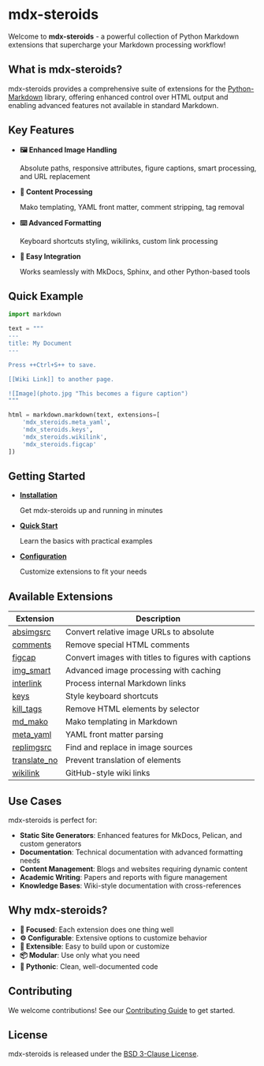 # mdx-steroids

Welcome to **mdx-steroids** - a powerful collection of Python Markdown extensions that supercharge your Markdown processing workflow!

## What is mdx-steroids?

mdx-steroids provides a comprehensive suite of extensions for the [Python-Markdown](https://python-markdown.github.io/) library, offering enhanced control over HTML output and enabling advanced features not available in standard Markdown.

## Key Features

<div class="grid cards" markdown>

-   **🖼️ Enhanced Image Handling**
    
    Absolute paths, responsive attributes, figure captions, smart processing, and URL replacement
    
-   **🔧 Content Processing**
    
    Mako templating, YAML front matter, comment stripping, tag removal
    
-   **⌨️ Advanced Formatting**
    
    Keyboard shortcuts styling, wikilinks, custom link processing
    
-   **🚀 Easy Integration**
    
    Works seamlessly with MkDocs, Sphinx, and other Python-based tools

</div>

## Quick Example

```python
import markdown

text = """
---
title: My Document
---

Press ++Ctrl+S++ to save.

[[Wiki Link]] to another page.

![Image](photo.jpg "This becomes a figure caption")
"""

html = markdown.markdown(text, extensions=[
    'mdx_steroids.meta_yaml',
    'mdx_steroids.keys',
    'mdx_steroids.wikilink',
    'mdx_steroids.figcap'
])
```

## Getting Started

<div class="grid cards" markdown>

-   **[Installation](getting-started/installation.md)**
    
    Get mdx-steroids up and running in minutes

-   **[Quick Start](getting-started/quickstart.md)**
    
    Learn the basics with practical examples

-   **[Configuration](getting-started/configuration.md)**
    
    Customize extensions to fit your needs

</div>

## Available Extensions

| Extension | Description |
|-----------|-------------|
| [absimgsrc](extensions/absimgsrc.md) | Convert relative image URLs to absolute |
| [comments](extensions/comments.md) | Remove special HTML comments |
| [figcap](extensions/figcap.md) | Convert images with titles to figures with captions |
| [img_smart](extensions/img_smart.md) | Advanced image processing with caching |
| [interlink](extensions/interlink.md) | Process internal Markdown links |
| [keys](extensions/keys.md) | Style keyboard shortcuts |
| [kill_tags](extensions/kill_tags.md) | Remove HTML elements by selector |
| [md_mako](extensions/md_mako.md) | Mako templating in Markdown |
| [meta_yaml](extensions/meta_yaml.md) | YAML front matter parsing |
| [replimgsrc](extensions/replimgsrc.md) | Find and replace in image sources |
| [translate_no](extensions/translate_no.md) | Prevent translation of elements |
| [wikilink](extensions/wikilink.md) | GitHub-style wiki links |

## Use Cases

mdx-steroids is perfect for:

- **Static Site Generators**: Enhanced features for MkDocs, Pelican, and custom generators
- **Documentation**: Technical documentation with advanced formatting needs
- **Content Management**: Blogs and websites requiring dynamic content
- **Academic Writing**: Papers and reports with figure management
- **Knowledge Bases**: Wiki-style documentation with cross-references

## Why mdx-steroids?

- **🎯 Focused**: Each extension does one thing well
- **⚙️ Configurable**: Extensive options to customize behavior
- **🔧 Extensible**: Easy to build upon or customize
- **📦 Modular**: Use only what you need
- **🐍 Pythonic**: Clean, well-documented code

## Contributing

We welcome contributions! See our [Contributing Guide](development/contributing.md) to get started.

## License

mdx-steroids is released under the [BSD 3-Clause License](about/license.md).
